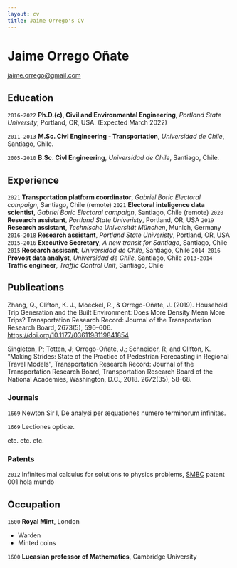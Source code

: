```yaml
---
layout: cv
title: Jaime Orrego's CV
---
```

# Jaime Orrego Oñate


<div id="webaddress">
<a href="jaime.orrego@gmail.com">jaime.orrego@gmail.com</a>
</div>

## Education

`2016-2022`
**Ph.D.(c), Civil and Environmental Engineering**, *Portland State University*, Portland, OR, USA. (Expected March 2022)

`2011-2013`
**M.Sc. Civl Engineering - Transportation**, *Universidad de Chile*, Santiago, Chile.

`2005-2010`
**B.Sc. Civl Engineering**, *Universidad de Chile*, Santiago, Chile.

## Experience

`2021`
**Transportation platform coordinator**, *Gabriel Boric Electoral campaign*, Santiago, Chile (remote)
`2021`
**Electoral inteligence data scientist**, *Gabriel Boric Electoral campaign*, Santiago, Chile (remote)
`2020`
**Research assistant**, *Portland State Univeristy*, Portland, OR, USA
`2019`
**Research assistant**, *Technische Universität München*, Munich, Germany
`2016-2018`
**Research assistant**, *Portland State Univeristy*, Portland, OR, USA
`2015-2016`
**Executive Secretary**, *A new transit for Santiago*, Santiago, Chile
`2015`
**Research assisant**, *Universidad de Chile*, Santiago, Chile
`2014-2016`
**Provost data analyst**, *Universidad de Chile*, Santiago, Chile
`2013-2014`
**Traffic engineer**, *Traffic Control Unit*, Santiago, Chile

## Publications

Zhang, Q., Clifton, K. J., Moeckel, R., & Orrego-Oñate, J. (2019). Household Trip Generation and the Built Environment: Does More Density Mean More Trips? Transportation Research Record: Journal of the Transportation Research Board, 2673(5), 596–606. https://doi.org/10.1177/0361198119841854

Singleton, P; Totten, J; Orrego-Oñate, J.; Schneider, R; and Clifton, K. “Making Strides: State of the Practice of Pedestrian Forecasting in Regional Travel Models”, Transportation Research Record: Journal of the Transportation Research Board, Transportation Research Board of the National Academies, Washington, D.C., 2018. 2672(35), 58–68.

### Journals

`1669`
Newton Sir I, De analysi per æquationes numero terminorum infinitas. 

`1669`
Lectiones opticæ.

etc. etc. etc.

### Patents

`2012`
Infinitesimal calculus for solutions to physics problems, [SMBC](http://www.techdirt.com/articles/20121011/09312820678/if-patents-had-been-around-time-newton.shtml) patent 001 hola mundo


## Occupation

`1600`
__Royal Mint__, London

- Warden
- Minted coins

`1600`
__Lucasian professor of Mathematics__, Cambridge University



<!-- ### Footer

Last updated: May 2013 -->


